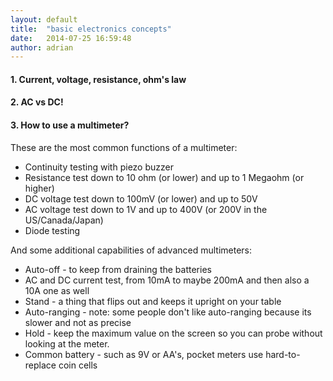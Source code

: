 ```yaml
---
layout: default
title:  "basic electronics concepts"
date:   2014-07-25 16:59:48
author: adrian
---
```


#### 1. Current, voltage, resistance, ohm's law

#### 2. AC vs DC!


#### 3. How to use a multimeter?
These are the most common functions of a multimeter:

 - Continuity testing with piezo buzzer
 - Resistance test down to 10 ohm (or lower) and up to 1 Megaohm (or higher)
 - DC voltage test down to 100mV (or lower) and up to 50V
 - AC voltage test down to 1V and up to 400V (or 200V in the US/Canada/Japan)
 - Diode testing

And some additional capabilities of advanced multimeters:

- Auto-off - to keep from draining the batteries
- AC and DC current test, from 10mA to maybe 200mA and then also a 10A one as well
- Stand - a thing that flips out and keeps it upright on your table
- Auto-ranging - note: some people don't like auto-ranging because its slower and not as precise
- Hold - keep the maximum value on the screen so you can probe without looking at the meter.
- Common battery - such as 9V or AA's, pocket meters use hard-to-replace coin cells
